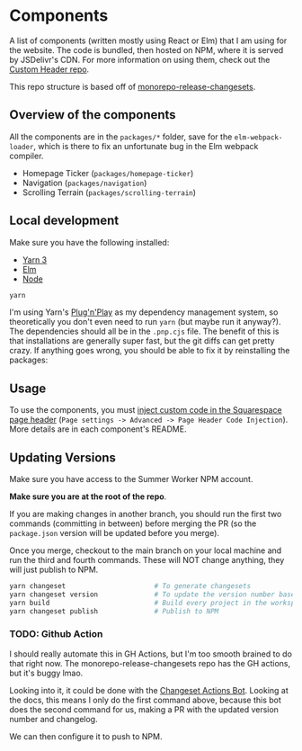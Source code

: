 # Components

A list of components (written mostly using React or Elm) that I am using for the website. The code is bundled, then hosted on NPM, where it is served by JSDelivr's CDN. For more information on using them, check out the [Custom Header repo](https://github.com/e3c-summer-worker/custom-header).

This repo structure is based off of [monorepo-release-changesets](https://github.com/azu/monorepo-release-changesets).

## Overview of the components

All the components are in the `packages/*` folder, save for the `elm-webpack-loader`, which is there to fix an unfortunate bug in the Elm webpack compiler.

* Homepage Ticker (`packages/homepage-ticker`)
* Navigation (`packages/navigation`)
* Scrolling Terrain (`packages/scrolling-terrain`)

## Local development

Make sure you have the following installed:

* [Yarn 3](https://yarnpkg.com/)
* [Elm](https://elm-lang.org/)
* [Node](https://nodejs.org/)

```bash
yarn
```

I'm using Yarn's [Plug'n'Play](https://yarnpkg.com/features/pnp) as my dependency management system, so theoretically you don't even need to run `yarn` (but maybe run it anyway?). The dependencies should all be in the `.pnp.cjs` file. The benefit of this is that installations are generally super fast, but the git diffs can get pretty crazy. If anything goes wrong, you should be able to fix it by reinstalling the packages:

## Usage

To use the components, you must [inject custom code in the Squarespace page header](https://support.squarespace.com/hc/en-us/articles/205815908-Using-Code-Injection) (`Page settings -> Advanced -> Page Header Code Injection`). More details are in each component's README.

## Updating Versions

Make sure you have access to the Summer Worker NPM account.

**Make sure you are at the root of the repo**.

If you are making changes in another branch, you should run the first two commands (committing in between) before merging the PR (so the `package.json` version will be updated before you merge).

Once you merge, checkout to the main branch on your local machine and run the third and fourth commands. These will NOT change anything, they will just publish to NPM.

```bash
yarn changeset                      # To generate changesets
yarn changeset version              # To update the version number based off of changesets
yarn build                          # Build every project in the workspace
yarn changeset publish              # Publish to NPM
```

### TODO: Github Action

I should really automate this in GH Actions, but I'm too smooth brained to do that right now. The monorepo-release-changesets repo has the GH actions, but it's buggy lmao.

Looking into it, it could be done with the [Changeset Actions Bot](https://github.com/changesets/action). Looking at the docs, this means I only do the first command above, because this bot does the second command for us, making a PR with the updated version number and changelog.

We can then configure it to push to NPM.
